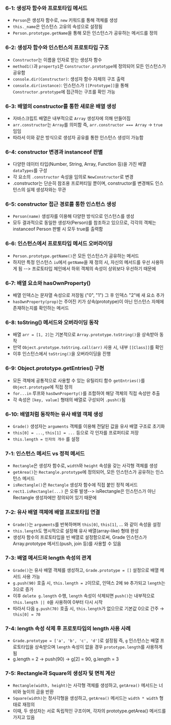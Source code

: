 ### 6-1: 생성자 함수와 프로토타입 메서드

- `Person`은 생성자 함수로, `new` 키워드를 통해 객체를 생성
- `this._name`은 인스턴스 고유의 속성으로 설정됨
- `Person.prototype.getName`을 통해 모든 인스턴스가 공유하는 메서드를 정의

### 6-2: 생성자 함수와 인스턴스의 프로토타입 구조

- `Constructor`는 이름을 인자로 받는 생성자 함수
- `method1()`과 `property1`은 `Constructor.prototype`에 정의되어 모든 인스턴스가 공유함
- `console.dir(Constructor)`: 생성자 함수 자체의 구조 출력
- `console.dir(instance)`: 인스턴스가 `[[Prototype]]`을 통해 `Constructor.prototype`에 접근하는 구조를 확인 가능

### 6-3: 배열의 constructor를 통한 새로운 배열 생성

- 자바스크립트 배열은 내부적으로 `Array` 생성자에 의해 만들어짐
- `arr.constructor`는 `Array`를 의미함 즉, `arr.constructor === Array` → `true` 임임
- 따라서 이와 같은 방식으로 생성자 공유를 통한 인스턴스 생성이 가능함

### 6-4: constructor 변경과 instanceof 판별

- 다양한 데이터 타입(Number, String, Array, Function 등)을 가진 배열 `dataTypes`를 구성
- 각 요소의 `.constructor` 속성을 임의로 `NewConstructor`로 변경
- .constructor는 단순히 참조용 프로퍼티일 뿐이며, constructor를 변경해도 인스턴스의 실제 생성자와는 무관

### 6-5: constructor 접근 경로를 통한 인스턴스 생성

- `Person(name)` 생성자를 이용해 다양한 방식으로 인스턴스를 생성
- 모두 결과적으로 동일한 생성자(Person)를 참조하고 있으므로, 각각의 객체는 instanceof Person 판별 시 모두 true를 출력함

### 6-6: 인스턴스에서 프로토타입 메서드 오버라이딩

- `Person.prototype.getName()`은 모든 인스턴스가 공유하는 메서드
- 하지만 특정 인스턴스 `iu`에서 `getName`을 재 정의 시, 자신의 메서드를 우선 사용하게 됨 --> 프로토타입 체인에서 하위 객체의 속성이 상위보다 우선하기 때문에

### 6-7: 배열 요소와 hasOwnProperty()

- 배열 인덱스는 문자열 속성으로 저장됨 ("0", "1") 그 후 인덱스 "2"에 새 요소 추가
- `hasOwnProperty(prop)`는 주어진 키가 상속(prototype)이 아닌 인스턴스 자체에 존재하는지를 확인하는 메서드

### 6-8: toString() 메서드와 오버라이딩 동작

- 배열 `arr = [1, 2]`는 기본적으로 `Array.prototype.toString()`을 상속받아 동작
- 만약 `Object.prototype.toString.call(arr)` 사용 시, 내부 `[[Class]]`를 확인
- 이후 인스턴스에서 `toString()`을 오버라이딩을 진행

### 6-9: Object.prototype.getEntries() 구현

- 모든 객체에 공통적으로 사용할 수 있는 유틸리티 함수 `getEntries()`를 `Object.prototype`에 직접 정의
- `for...in` 루프와 `hasOwnProperty()`를 조합하여 해당 객체의 직접 속성만 추출
- 각 속성은 `[key, value]` 형태의 배열로 구성되어 `.push()`됨

### 6-10: 배열처럼 동작하는 유사 배열 객체 생성

- `Grade()` 생성자는 `arguments` 객체를 이용해 전달된 값을 유사 배열 구조로 초기화
- `this[0] = ...`, `this[1] = ...` 등으로 각 인자를 프로퍼티로 저장
- `this.length = 인자의 개수` 를 설정

### 7-1: 인스턴스 메서드 vs 정적 메서드

- `Rectangle`은 생성자 함수로, `width`와 `height` 속성을 갖는 사각형 객체를 생성
- `getArea()`는 `Rectangle.prototype`에 정의되어, 모든 인스턴스가 공유하는 인스턴스 메서드
- `isRectangle()`은 `Rectangle` 생성자 함수에 직접 붙인 정적 메서드
- `rect1.isRectangle(...)` 은 오류 발생--> isRectangle은 인스턴스가 아닌 Rectangle 생성자에만  정의되어 있기 때문에

### 7-2: 유사 배열 객체에 배열 프로토타입 연결

- `Grade()`는 `arguments`를 반복하며며 `this[0]`, `this[1]`, ... 와 같이 속성을 설정
- `this.length`도 명시적으로 설정해 유사 배열(array-like) 형태 완성
- 생성자 함수의 프로토타입을 빈 배열로 설정함으로써, Grade 인스턴스가 Array.prototype 메서드(push, join 등)를 사용할 수 있음

### 7-3: 배열 메서드와 length 속성의 관계

- `Grade()`는 유사 배열 객체를 생성하고, `Grade.prototype = []` 설정으로 배열 메서드 사용 가능
- `g.push(90)` 호출 시, `this.length = 2`이므로, 인덱스 2에 `90` 추가되고 `length`는 3으로 증가
- 이후 `delete g.length` 수행, `length` 속성이 삭제되면 `push()`는 내부적으로 `this.length || 0`을 사용하여 0부터 다시 시작
- 따라서 다음 `g.push(70)` 호출 시, `this.length`가 없으므로 기본값 0으로 간주 → `this[0] = 70`

### 7-4: length 속성 삭제 후 프로토타입의 length 사용 사례

- `Grade.prototype = ['a', 'b', 'c', 'd']`로 설정됨 즉, `g` 인스턴스는 배열 프로토타입을 상속받으며 `length` 속성이 없을 경우 `prototype.length`를 사용하게 됨
- g.length = 2 → push(90) → g[2] = 90, g.length = 3

### 7-5: Rectangle과 Square의 생성자 및 면적 계산

- `Rectangle(width, height)`는 사각형 객체를 생성하고, `getArea()` 메서드는 너비와 높이의 곱을 반환
- `Square(width)`는 정사각형을 생성하고, `getArea()` 메서드는 `width * width` 형태로 재정의
- 이때, 두 생성자는 서로 독립적인 구조이며, 각자의 prototype.getArea() 메서드를 가지고 있음
